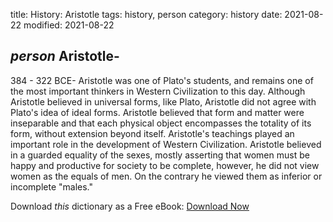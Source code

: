 title: History: Aristotle
tags: history, person
category: history
date: 2021-08-22
modified: 2021-08-22


## _person_  Aristotle-
384 - 322 BCE-
Aristotle was one of Plato's
students, and remains one of the most important thinkers in Western
Civilization to this day.  Although Aristotle believed in universal
forms, like Plato, Aristotle did not agree with Plato's idea of ideal
forms.  Aristotle believed that form and matter were inseparable and
that each physical object encompasses the totality of its form, without
extension beyond itself.   Aristotle's teachings played an important
role in the development of Western Civilization.  Aristotle believed
in a guarded equality of the sexes, mostly asserting that women must
be happy and productive for society to be complete, however, he did
not view women as the equals of men.  On the contrary he viewed them
as inferior or incomplete "males."


Download *this* dictionary as a Free eBook: [Download Now]({static}static/CairnsHistoryDictionary.pdf)

